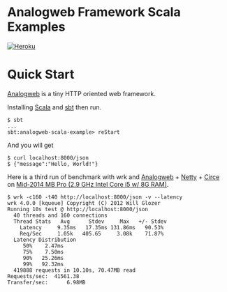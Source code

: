 Analogweb Framework Scala Examples
===============================================

[![Heroku](https://heroku-badge.herokuapp.com/?app=analogweb-scala&root=ping&style=flat)](https://analogweb-scala.herokuapp.com/helloworld)

# Quick Start

[Analogweb](https://analogweb.github.io) is a tiny HTTP oriented web framework.

Installing [Scala](http://www.scala-lang.org/) and [sbt](http://www.scala-sbt.org) then run.

```
$ sbt
...
sbt:analogweb-scala-example> reStart
```

And you will get

```
$ curl localhost:8000/json
$ {"message":"Hello, World!"}
```

Here is a third run of benchmark with wrk and [Analogweb](https://analogweb.github.io) + [Netty](http://netty.io/index.html) + [Circe](https://circe.github.io/circe/)
on [Mid-2014 MB Pro (2.9 GHz Intel Core i5 w/ 8G RAM)](https://support.apple.com/kb/SP703).

```
$ wrk -c160 -t40 http://localhost:8000/json -v --latency
wrk 4.0.0 [kqueue] Copyright (C) 2012 Will Glozer
Running 10s test @ http://localhost:8000/json
  40 threads and 160 connections
  Thread Stats   Avg      Stdev     Max   +/- Stdev
    Latency     9.35ms   17.35ms 131.86ms   90.53%
    Req/Sec     1.05k   405.65     3.08k    71.87%
  Latency Distribution
     50%    2.47ms
     75%    7.50ms
     90%   25.26ms
     99%   92.32ms
  419888 requests in 10.10s, 70.47MB read
Requests/sec:  41561.38
Transfer/sec:      6.98MB
```
